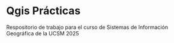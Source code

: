 # Qgis Prácticas
Respositorio de trabajo para el curso de Sistemas de Información Geográfica de la UCSM 2025

